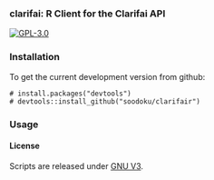 ### clarifai: R Client for the Clarifai API

[![GPL-3.0](http://img.shields.io/:license-gpl-blue.svg)](http://opensource.org/licenses/GPL-3.0)

### Installation

To get the current development version from github:

```{r install}
# install.packages("devtools")
# devtools::install_github("soodoku/clarifair")
```

### Usage

#### License
Scripts are released under [GNU V3](http://www.gnu.org/licenses/gpl-3.0.en.html).